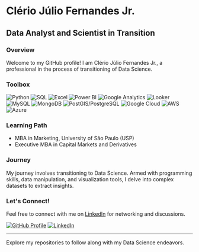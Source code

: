 # Clério Júlio Fernandes Jr.

## Data Analyst and Scientist in Transition

### Overview
Welcome to my GitHub profile! I am Clério Júlio Fernandes Jr., a professional in the process of transitioning of Data Science. 

### Toolbox

![Python](https://img.shields.io/badge/Python-blue)
![SQL](https://img.shields.io/badge/SQL-orange)
![Excel](https://img.shields.io/badge/Excel-blue)
![Power BI](https://img.shields.io/badge/Power_BI-orange)
![Google Analytics](https://img.shields.io/badge/Google_Analytics-orange)
![Looker](https://img.shields.io/badge/Looker-orange)
![MySQL](https://img.shields.io/badge/MySQL-blue)
![MongoDB](https://img.shields.io/badge/MongoDB-green)
![PostGIS/PostgreSQL](https://img.shields.io/badge/PostGIS/PostgreSQL-blue)
![Google Cloud](https://img.shields.io/badge/Google_Cloud-blue)
![AWS](https://img.shields.io/badge/AWS-orange)
![Azure](https://img.shields.io/badge/Azure-blue)


### Learning Path
- MBA in Marketing, University of São Paulo (USP)
- Executive MBA in Capital Markets and Derivatives

### Journey
My journey involves transitioning to Data Science. Armed with programming skills, data manipulation, and visualization tools, I delve into complex datasets to extract insights.

### Let's Connect!
Feel free to connect with me on [LinkedIn](https://www.linkedin.com/in/cleriojulio) for networking and discussions.

[![GitHub Profile](https://img.shields.io/badge/GitHub-Profile-brightgreen)](https://github.com/cleriojulio)
[![LinkedIn](https://img.shields.io/badge/LinkedIn-Connect-blue)](https://www.linkedin.com/in/cleriojulio)

---
Explore my repositories to follow along with my Data Science endeavors.
